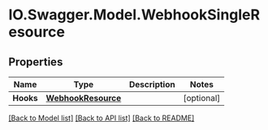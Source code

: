 # IO.Swagger.Model.WebhookSingleResource
## Properties

Name | Type | Description | Notes
------------ | ------------- | ------------- | -------------
**Hooks** | [**WebhookResource**](WebhookResource.md) |  | [optional] 

[[Back to Model list]](../README.md#documentation-for-models) [[Back to API list]](../README.md#documentation-for-api-endpoints) [[Back to README]](../README.md)


